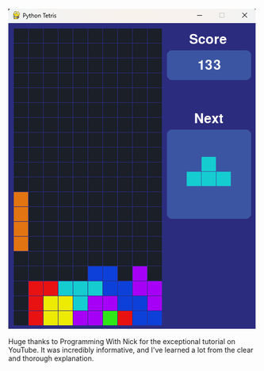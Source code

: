 ![alt text](tetris1.png)


Huge thanks to Programming With Nick for the exceptional tutorial on YouTube. It was incredibly informative, and I've learned a lot from the clear and thorough explanation.
